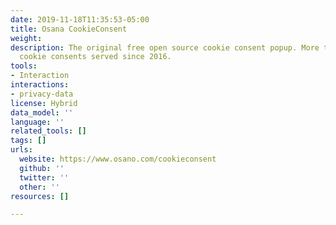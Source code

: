 ```yaml
---
date: 2019-11-18T11:35:53-05:00
title: Osana CookieConsent
weight: 
description: The original free open source cookie consent popup. More than 100 Billion
  cookie consents served since 2016.
tools:
- Interaction
interactions:
- privacy-data
license: Hybrid
data_model: ''
language: ''
related_tools: []
tags: []
urls:
  website: https://www.osano.com/cookieconsent
  github: ''
  twitter: ''
  other: ''
resources: []

---
```

